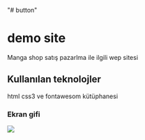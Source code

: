 "# button" 
<h1>demo site</h1>


Manga shop satış pazarlma ile ilgili wep sitesi


<h2>Kullanılan teknolojler</h2>


html css3 ve fontawesom kütüphanesi


<h3>Ekran gifi</h3>

<img src="siite.gif" />